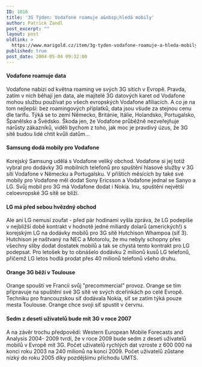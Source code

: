 ```yaml
---
ID: 1016
title: '3G Týden: Vodafone roamuje a&nbsp;hledá mobily'
author: Patrick Zandl
post_excerpt: ""
layout: post
oldlink: >
  https://www.marigold.cz/item/3g-tyden-vodafone-roamuje-a-hleda-mobily
published: true
post_date: 2004-05-04 09:32:00
---
```

<H4>Vodafone roamuje data </H4>
<p>
Vodafone nabízí od května roaming ve svých 3G sítích v Evropě. Pravda, zatím v nich běhají jen data, ale majitelé 3G datových karet od Vodafone mohou službu používat po všech evropských Vodafone afiliacích. A co je na tom nejlepší: bez roamingových příplatků, data jsou všude za stejnou cenu dle tarifu. Týká se to zemí Německo, Británie, Itálie, Holandsko, Portugalsko, Španělsko a Švédsko. Škoda jen, že Vodafone průběžně nezveřejňuje nárůsty zákazníků, viděli bychom z toho, jak moc je pravdivý úzus, že 3G sítě budou lidé chtít kvůli datům...</p>

<H4>Samsung dodá mobily pro Vodafone</H4>
<p>
Korejský Samsung udělá s Vodafone veliký obchod. Vodafone si jej totiž vybral pro dodávky 3G mobilních telefonů pro spuštění hlasové služby v 3G síti Vodafone v Německu a Portugalsku. V příštích měsících by také své mobily pro Vodafone měl dodat Sony Ericsson a Vodafone jednal se Sanyo a LG. Svůj mobil pro 3G má Vodafone dodat i Nokia. Inu, spuštění největší celoevropské 3G sítě se blíží. </p>

<H4>LG má před sebou hvězdný obchod</H4>
<p>
Ale ani LG nemusí zoufat - před pár hodinami vyšla zpráva, že LG podepíše v nejbližší době kontrakt v hodnotě jedné miliardy dolarů (amerických!) s korejským LG na dodávky mobilů pro 3G sítě Hutchison Whampoa (síť 3). Hutchison je naštvaný na NEC a Motorolu, že mu nebyly schopny přes všechny sliby dodat dostatek mobilů a tak se chystá tento kontrakt pro LG podepsat. Pro letošek by to obnášelo dodávku 2 milionů kusů LG telefonů, přičemž LG letos hodlá prodat přes 40 milionů telefonů všeho druhu. </p>

<H4>Orange 3G běží v Toulouse</H4>
<p>
Orange spouští ve Francii svůj "precommercial" provoz. Orange se tím připravuje na spuštění své 3G sítě ve svých dceřinkách po celé Evropě. Techniku pro francouzskou síť dodávala Nokia, síť se zatím týká pouze mesta Toulouse. Orange chce svoji síť spustit v červnu. </p>

<H4>Sedm z deseti uživatelů bude mít 3G v roce 2007</H4>
<p>
A na závěr trochu předpovědí: Western European Mobile Forecasts and Analysis 2004- 2009 tvrdí, že v roce 2009 bude sedm z deseti uživatelů mobilů v Evropě mít 3G. Počet uživatelů rychlých dat vzroste z 600 000 na konci roku 2003 na 240 milionů na konci 2009. Počet uživatelů zůstane nízký do roku 2005 díky pozdějšímu příchodu UMTS. </p>
